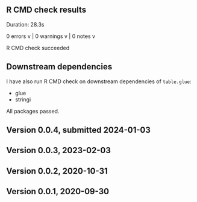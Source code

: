 ## R CMD check results

Duration: 28.3s

0 errors v | 0 warnings v | 0 notes v

R CMD check succeeded

## Downstream dependencies

I have also run R CMD check on downstream dependencies of `table.glue`: 

- glue
- stringi

All packages passed.

## Version 0.0.4, submitted 2024-01-03

## Version 0.0.3, 2023-02-03

## Version 0.0.2, 2020-10-31

## Version 0.0.1, 2020-09-30
